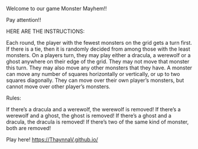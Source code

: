 Welcome to our game Monster Mayhem!!


Pay attention!!

HERE ARE THE INSTRUCTIONS:

Each round, the player with the fewest monsters on the grid gets a turn first.
If there is a tie, then it is randomly decided from among those with the least monsters.
On a players turn, they may play either a dracula, a werewolf or a ghost anywhere on their edge of the grid.
They may not move that monster this turn. They may also move any other monsters that they have.
A monster can move any number of squares horizontally or vertically, or up to two squares diagonally.
They can move over their own player’s monsters, but cannot move over other player’s monsters.

Rules:

If there’s a dracula and a werewolf, the werewolf is removed!
If there’s a werewolf and a ghost, the ghost is removed!
If there’s a ghost and a dracula, the dracula is removed!
If there’s two of the same kind of monster, both are removed!



Play here! 
https://ThaynnaV.github.io/
